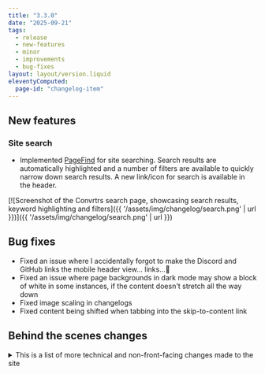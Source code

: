 ```yaml
---
title: "3.3.0"
date: "2025-09-21"
tags: 
  - release
  - new-features
  - minor
  - improvements
  - bug-fixes
layout: layout/version.liquid
eleventyComputed:
  page-id: "changelog-item"
---
```

## New features
### Site search
- Implemented [PageFind](https://pagefind.app/) for site searching. Search results are automatically highlighted and a number of filters are available to quickly narrow down search results. A new link/icon for search is available in the header. 

[![Screenshot of the Convrtrs search page, showcasing search results, keyword highlighting and filters]({{ '/assets/img/changelog/search.png' | url }})]({{ '/assets/img/changelog/search.png' | url }})

## Bug fixes
- Fixed an issue where I accidentally forgot to make the Discord and GitHub links the mobile header view... links...🫣
- Fixed an issue where page backgrounds in dark mode may show a block of white in some instances, if the content doesn't stretch all the way down
- Fixed image scaling in changelogs
- Fixed content being shifted when tabbing into the skip-to-content link

## Behind the scenes changes
<details>
<summary>This is a list of more technical and non-front-facing changes made to the site</summary>

### Changes
- Updated the structure of changelog files to add an additional sub-folder based on minor version. Keeping it a little tidier and easier to manage/search through
- Added pagination details to changelog pages in site title and page title, this helps differentiate pages in search results
- Added "Changelog | " prefix to changelog items - this shows in search results, but is hidden on each changelog page
- Made some adjustments to the sitemap to allow setting the change frequence of pages like search, privacy, accessibility and changelog items to "never" as they are unlikely to change very often (if at all)
- Updated page title separator to a pipe for consistency
- Swapped out left/right arrow for its HTML named entity
</details>